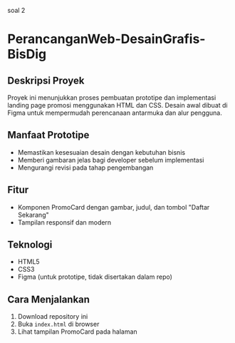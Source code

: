 soal 2 
# PerancanganWeb-DesainGrafis-BisDig

## Deskripsi Proyek
Proyek ini menunjukkan proses pembuatan prototipe dan implementasi landing page promosi menggunakan HTML dan CSS. Desain awal dibuat di Figma untuk mempermudah perencanaan antarmuka dan alur pengguna.

## Manfaat Prototipe
- Memastikan kesesuaian desain dengan kebutuhan bisnis
- Memberi gambaran jelas bagi developer sebelum implementasi
- Mengurangi revisi pada tahap pengembangan

## Fitur
- Komponen PromoCard dengan gambar, judul, dan tombol "Daftar Sekarang"
- Tampilan responsif dan modern

## Teknologi
- HTML5
- CSS3
- Figma (untuk prototipe, tidak disertakan dalam repo)

## Cara Menjalankan
1. Download repository ini
2. Buka `index.html` di browser
3. Lihat tampilan PromoCard pada halaman

